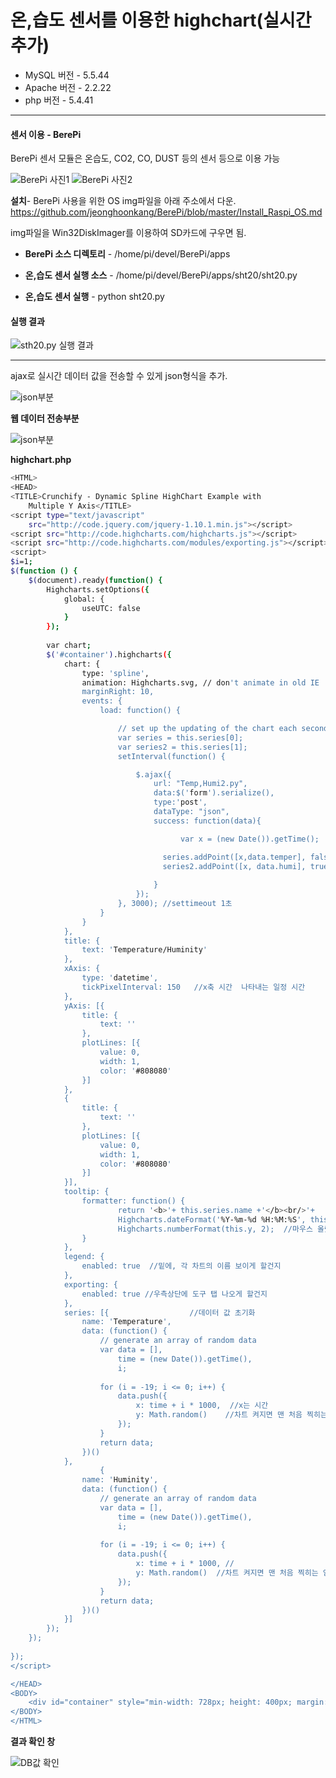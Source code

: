 # 온,습도 센서를 이용한 highchart(실시간 추가)
- MySQL 버전 - 5.5.44
- Apache 버전 - 2.2.22
- php 버전 - 5.4.41


---

#### 센서 이용 - BerePi
BerePi 센서 모듈은 온습도, CO2, CO, DUST 등의 센서 등으로 이용 가능

![BerePi 사진1](http://postfiles3.naver.net/20150817_130/jiy5520_1439797601447OpzL2_PNG/rasberiPi1.png?type=w3)
![BerePi 사진2](http://postfiles3.naver.net/20150817_258/jiy5520_1439797602115txj5n_JPEG/rasberiPi2.jpg?type=w3)

**설치**-
BerePi 사용을 위한 OS img파일을 아래 주소에서 다운.
<https://github.com/jeonghoonkang/BerePi/blob/master/Install_Raspi_OS.md>

img파일을 Win32DiskImager를 이용하여 SD카드에 구우면 됨.

- **BerePi 소스 디렉토리** - /home/pi/devel/BerePi/apps

- **온,습도 센서 실행 소스** - /home/pi/devel/BerePi/apps/sht20/sht20.py

- **온,습도 센서 실행** - python sht20.py

#### 실행 결과
![sth20.py 실행 결과](http://blogfiles.naver.net/20150817_272/jiy5520_1439799896410Eusem_PNG/result1.png)

---

ajax로 실시간 데이터 값을 전송할 수 있게 json형식을 추가.

![json부분](http://postfiles7.naver.net/20150818_198/jiy5520_1439861735370r9NMW_PNG/json.png?type=w3)

**웹 데이터 전송부분**

![json부분](http://postfiles4.naver.net/20150818_259/jiy5520_1439861735133CbE0y_PNG/ajax.png?type=w3)

**highchart.php**
```sh
<HTML>
<HEAD>
<TITLE>Crunchify - Dynamic Spline HighChart Example with
	Multiple Y Axis</TITLE>
<script type="text/javascript"
	src="http://code.jquery.com/jquery-1.10.1.min.js"></script>
<script src="http://code.highcharts.com/highcharts.js"></script>
<script src="http://code.highcharts.com/modules/exporting.js"></script>
<script>
$i=1;
$(function () {
    $(document).ready(function() {
        Highcharts.setOptions({
            global: {
                useUTC: false
            }
        });
 
        var chart;
        $('#container').highcharts({
            chart: {
                type: 'spline',
                animation: Highcharts.svg, // don't animate in old IE
                marginRight: 10,
                events: {
                    load: function() {

                        // set up the updating of the chart each second
                        var series = this.series[0];  
                        var series2 = this.series[1];
                        setInterval(function() {

                        	$.ajax({
                        		url: "Temp,Humi2.py",
                        		data:$('form').serialize(), 
                        		type:'post',
                        		dataType: "json",
                        		success: function(data){

                        			  var x = (new Date()).getTime();

                                  series.addPoint([x,data.temper], false, true);  //x시간대에, y값을 추가 해주는거임
                                  series2.addPoint([x, data.humi], true, true);
									
                        		}
                        	});
                        }, 3000); //settimeout 1초
                    }
                }
            },
            title: {
                text: 'Temperature/Huminity'
            },
            xAxis: {
                type: 'datetime',
                tickPixelInterval: 150   //x축 시간  나타내는 일정 시간
            },
            yAxis: [{
                title: {
                    text: ''
                },
                plotLines: [{
                    value: 0,
                    width: 1,
                    color: '#808080'
                }]
            },
            {
                title: {
                    text: ''
                },
                plotLines: [{
                    value: 0,
                    width: 1,
                    color: '#808080'
                }]
            }],
            tooltip: {
                formatter: function() {
                        return '<b>'+ this.series.name +'</b><br/>'+
                        Highcharts.dateFormat('%Y-%m-%d %H:%M:%S', this.x) +'<br/>'+
                        Highcharts.numberFormat(this.y, 2);  //마우스 올렸을 때 나오는 작은 창
                }
            },
            legend: {
                enabled: true  //밑에, 각 차트의 이름 보이게 할건지
            },
            exporting: {
                enabled: true //우측상단에 도구 탭 나오게 할건지
            },
            series: [{					//데이터 값 초기화
                name: 'Temperature',
                data: (function() {
                    // generate an array of random data
                    var data = [],
                        time = (new Date()).getTime(),
                        i;
 
                    for (i = -19; i <= 0; i++) {
                        data.push({
                            x: time + i * 1000,  //x는 시간 
                            y: Math.random()	//차트 켜지면 맨 처음 찍히는 임시 데이터 값들
                        });
                    }
                    return data;
                })()
            },
                    {
                name: 'Huminity',
                data: (function() {
                    // generate an array of random data
                    var data = [],
                        time = (new Date()).getTime(),
                        i;
 
                    for (i = -19; i <= 0; i++) {
                        data.push({
                            x: time + i * 1000, //
                            y: Math.random()  //차트 켜지면 맨 처음 찍히는 임시 데이터 값들
                        });
                    }
                    return data;
                })()
            }] 
        });
    });
 
});
</script>

</HEAD>
<BODY>
	<div id="container" style="min-width: 728px; height: 400px; margin: 0 auto"></div>
</BODY>
</HTML>
```

**결과 확인 창**

![DB값 확인](http://postfiles7.naver.net/20150818_278/jiy5520_1439861735704h8NLs_PNG/RESULT.png?type=w3)
